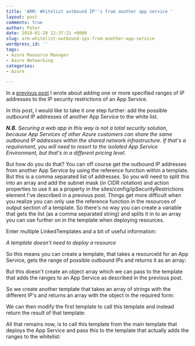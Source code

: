 ```yaml
---
title: 'ARM: Whitelist outbound IP''s from another app service '
layout: post
comments: true
author: Peter
date: 2019-01-28 12:37:21 +0000
slug: arm-whitelist-outbound-ips-from-another-app-service
wordpress_id: ''
tags:
- Azure Resource Manager
- Azure Networking
categories:
- Azure

---
```

In a [previous post](/2019/01/28/arm-create-generic-ip-whitelisting-template) I wrote about adding one or more specified ranges of IP addresses to the IP security restrictions of an App Service.

In this post, I would like to take it one step further: add the possible outbound IP addresses of another App Service to the white list.

**_N.B._** _Securing a web app in this way is not a total security solution, because App Services of other Azure customers can share the same outbound IP addresses within the shared network infrastructure. If that's a requirement, you will need to resort to the isolated App Service Environment, but that's in a different pricing level._

But how do you do that? You can off course get the outbound IP addresses from another App Service by using the reference function within a template.  But this is a comma separated list of addresses. So you will need to split this into an array and add the subnet mask (in CIDR notation) and action properties to use it as a property in the sites/config/ipSecurityRestrictions element I've described in a previous post. Things get more difficult when you realize you can only use the reference function in the resources of output section of a template. So there's no way you can create a variable that gets the list (as a comma separated string) and splits it in to an array you can use further on in the template when deploying resources.

Enter multiple LinkedTemplates and a bit of useful information:

_A template doesn't need to deploy a resource_

So this means you can create a template, that takes a resourceId for an App Service, gets the range of possible outbound IPs and returns it as an array:

<script src="[https://gist.github.com/petergerritsen/cfea06a3936b77d1d1907ca4e2bb4a2f.js](https://gist.github.com/petergerritsen/cfea06a3936b77d1d1907ca4e2bb4a2f.js "https://gist.github.com/petergerritsen/cfea06a3936b77d1d1907ca4e2bb4a2f.js")"></script>

But this doesn't create an object array which we can pass to the template that adds the ranges to an App Service as described in the previous post.

So we create another template that takes an array of strings with the different IP's and returns an array with the object in the required form:

<script src="[https://gist.github.com/petergerritsen/17f68f16411efa5236b95d6c6306bda3.js](https://gist.github.com/petergerritsen/17f68f16411efa5236b95d6c6306bda3.js "https://gist.github.com/petergerritsen/17f68f16411efa5236b95d6c6306bda3.js")"></script>

We can then modify the first template to call this template and instead return the result of that template:

<script src="[https://gist.github.com/petergerritsen/3f5866a19244cb7ddcd7b1b2a917cbe3.js](https://gist.github.com/petergerritsen/3f5866a19244cb7ddcd7b1b2a917cbe3.js "https://gist.github.com/petergerritsen/3f5866a19244cb7ddcd7b1b2a917cbe3.js")"></script>

All that remains now, is to call this template from the main template that deploys the App Service and pass this to the template that actually adds the ranges to the whitelist: